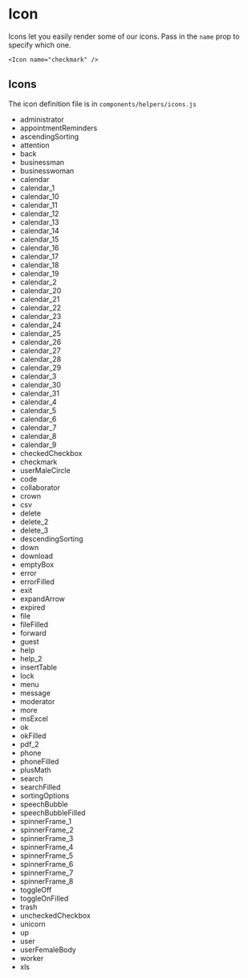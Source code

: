 Icon
====

      
Icons let you easily render some of our icons. Pass in the `name` prop to specify which one.

```
<Icon name="checkmark" />
```

## Icons

The icon definition file is in `components/helpers/icons.js`

* administrator
* appointmentReminders
* ascendingSorting
* attention
* back
* businessman
* businesswoman
* calendar
* calendar_1
* calendar_10
* calendar_11
* calendar_12
* calendar_13
* calendar_14
* calendar_15
* calendar_16
* calendar_17
* calendar_18
* calendar_19
* calendar_2
* calendar_20
* calendar_21
* calendar_22
* calendar_23
* calendar_24
* calendar_25
* calendar_26
* calendar_27
* calendar_28
* calendar_29
* calendar_3
* calendar_30
* calendar_31
* calendar_4
* calendar_5
* calendar_6
* calendar_7
* calendar_8
* calendar_9
* checkedCheckbox
* checkmark
* userMaleCircle
* code
* collaborator
* crown
* csv
* delete
* delete_2
* delete_3
* descendingSorting
* down
* download
* emptyBox
* error
* errorFilled
* exit
* expandArrow
* expired
* file
* fileFilled
* forward
* guest
* help
* help_2
* insertTable
* lock
* menu
* message
* moderator
* more
* msExcel
* ok
* okFilled
* pdf_2
* phone
* phoneFilled
* plusMath
* search
* searchFilled
* sortingOptions
* speechBubble
* speechBubbleFilled
* spinnerFrame_1
* spinnerFrame_2
* spinnerFrame_3
* spinnerFrame_4
* spinnerFrame_5
* spinnerFrame_6
* spinnerFrame_7
* spinnerFrame_8
* toggleOff
* toggleOnFilled
* trash
* uncheckedCheckbox
* unicorn
* up
* user
* userFemaleBody
* worker
* xls
